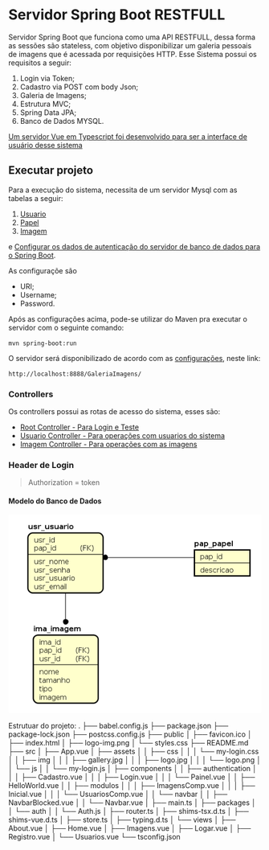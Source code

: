 # Servidor Spring Boot RESTFULL
Servidor Spring Boot que funciona como uma API RESTFULL, dessa forma as sessões são stateless, com objetivo disponibilizar um galeria pessoais de imagens que é acessada por requisições HTTP. Esse Sistema possui os requisitos a seguir:

1. Login via Token;
2. Cadastro via POST com body Json;
3. Galeria de Imagens;
4. Estrutura MVC;
5. Spring Data JPA;
6. Banco de Dados MYSQL.

[Um servidor Vue em Typescript foi desenvolvido para ser a interface de usuário desse sistema](https://github.com/skatesham/galeria-vue-interface)

## Executar projeto
Para a execução do sistema, necessita de um servidor Mysql com as tabelas a seguir:

1. [Usuario](https://github.com/skatesham/galeria-spring-boot/blob/master/sql/galeria%20-%20tabela%20usuario.sql)
2. [Papel](https://github.com/skatesham/galeria-spring-boot/blob/master/sql/galeria%20-%20tabela%20papel.sql)
3. [Imagem](https://github.com/skatesham/galeria-spring-boot/blob/master/sql/galeria%20-%20tabela%20imagem.sql)

e [Configurar os dados de autenticação do servidor de banco de dados para o Spring Boot](https://github.com/skatesham/galeria-spring-boot/blob/master/src/main/resources/application.properties). 

As configuraçõe são
- URI;
- Username;
- Password.

Após as configurações acima, pode-se utilizar do Maven pra executar o servidor com o seguinte comando:
```
mvn spring-boot:run
```

O servidor será disponibilizado de acordo com as [configurações](https://github.com/skatesham/galeria-spring-boot/blob/master/src/main/resources/application.properties), neste link:
```
http://localhost:8888/GaleriaImagens/
```

### Controllers
Os controllers possui as rotas de acesso do sistema, esses são:
- [Root Controller - Para Login e Teste](https://github.com/skatesham/galeria-spring-boot/blob/master/src/main/java/com/fatec/spring/boot/controller/RootController.java)
- [Usuario Controller - Para operações com usuarios do sistema](https://github.com/skatesham/galeria-spring-boot/blob/master/src/main/java/com/fatec/spring/boot/controller/UsuarioController.java)
- [Imagem Controller - Para operações com as imagens](https://github.com/skatesham/galeria-spring-boot/blob/master/src/main/java/com/fatec/spring/boot/controller/ImagemControler.java)


### Header de Login
> Authorization = token

#### Modelo do Banco de Dados
![alt text](https://raw.githubusercontent.com/skatesham/Galeria-Spring-Boot-API-REST/master/img/galeria%20spring.png)

Estrutuar do projeto:
.
├── babel.config.js
├── package.json
├── package-lock.json
├── postcss.config.js
├── public
│   ├── favicon.ico
│   ├── index.html
│   ├── logo-img.png
│   └── styles.css
├── README.md
├── src
│   ├── App.vue
│   ├── assets
│   │   ├── css
│   │   │   └── my-login.css
│   │   ├── img
│   │   │   ├── gallery.jpg
│   │   │   ├── logo.jpg
│   │   │   └── logo.png
│   │   └── js
│   │       └── my-login.js
│   ├── components
│   │   ├── authentication
│   │   │   ├── Cadastro.vue
│   │   │   ├── Login.vue
│   │   │   └── Painel.vue
│   │   ├── HelloWorld.vue
│   │   ├── modulos
│   │   │   ├── ImagensComp.vue
│   │   │   ├── Inicial.vue
│   │   │   └── UsuariosComp.vue
│   │   └── navbar
│   │       ├── NavbarBlocked.vue
│   │       └── Navbar.vue
│   ├── main.ts
│   ├── packages
│   │   └── auth
│   │       └── Auth.js
│   ├── router.ts
│   ├── shims-tsx.d.ts
│   ├── shims-vue.d.ts
│   ├── store.ts
│   ├── typing.d.ts
│   └── views
│       ├── About.vue
│       ├── Home.vue
│       ├── Imagens.vue
│       ├── Logar.vue
│       ├── Registro.vue
│       └── Usuarios.vue
└── tsconfig.json

